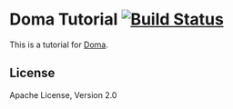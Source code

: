 Doma Tutorial [![Build Status](https://travis-ci.org/domaframework/doma-tutorial.png?branch=master)](https://travis-ci.org/domaframework/doma-tutorial)
========================================

This is a tutorial for [Doma](https://github.com/domaframework/doma).

License
-------

Apache License, Version 2.0
